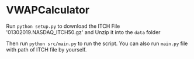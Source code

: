 # VWAPCalculator

Run `python setup.py` to download the ITCH File '01302019.NASDAQ_ITCH50.gz' and Unzip it into the `data` folder

Then run `python src/main.py` to run the script. You can also run `main.py` file with path of ITCH file by yourself.
